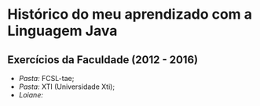 # Histórico do meu aprendizado com a Linguagem Java

## Exercícios da Faculdade (2012 - 2016)
- _Pasta:_ FCSL-tae;
- _Pasta:_ XTI (Universidade Xti);
- _Loiane:_